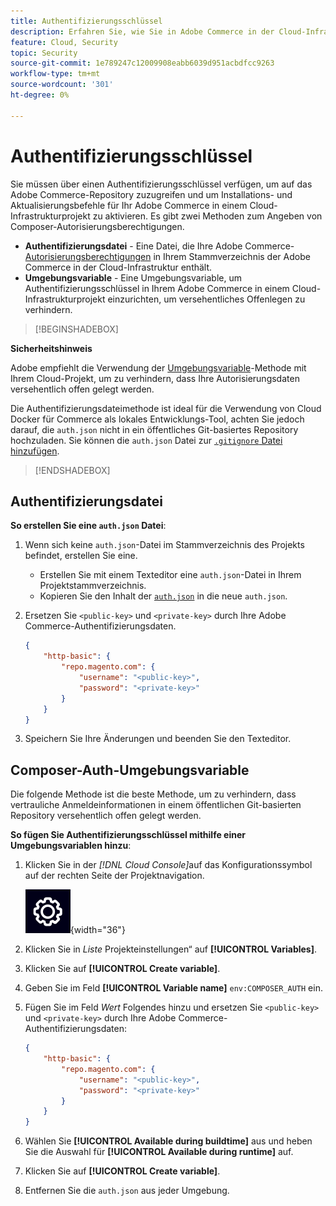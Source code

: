 ```yaml
---
title: Authentifizierungsschlüssel
description: Erfahren Sie, wie Sie in Adobe Commerce in der Cloud-Infrastruktur Authentifizierungsschlüssel auf ein Entwicklungsprojekt anwenden.
feature: Cloud, Security
topic: Security
source-git-commit: 1e789247c12009908eabb6039d951acbdfcc9263
workflow-type: tm+mt
source-wordcount: '301'
ht-degree: 0%

---
```


# Authentifizierungsschlüssel

Sie müssen über einen Authentifizierungsschlüssel verfügen, um auf das Adobe Commerce-Repository zuzugreifen und um Installations- und Aktualisierungsbefehle für Ihr Adobe Commerce in einem Cloud-Infrastrukturprojekt zu aktivieren. Es gibt zwei Methoden zum Angeben von Composer-Autorisierungsberechtigungen.

- **Authentifizierungsdatei** - Eine Datei, die Ihre Adobe Commerce-[Autorisierungsberechtigungen](https://experienceleague.adobe.com/docs/commerce-operations/installation-guide/prerequisites/authentication-keys.html?lang=de) in Ihrem Stammverzeichnis der Adobe Commerce in der Cloud-Infrastruktur enthält.
- **Umgebungsvariable** - Eine Umgebungsvariable, um Authentifizierungsschlüssel in Ihrem Adobe Commerce in einem Cloud-Infrastrukturprojekt einzurichten, um versehentliches Offenlegen zu verhindern.

>[!BEGINSHADEBOX]

**Sicherheitshinweis**

Adobe empfiehlt die Verwendung der [Umgebungsvariable](#composer-auth-environment-variable)-Methode mit Ihrem Cloud-Projekt, um zu verhindern, dass Ihre Autorisierungsdaten versehentlich offen gelegt werden.

Die Authentifizierungsdateimethode ist ideal für die Verwendung von Cloud Docker für Commerce als lokales Entwicklungs-Tool, achten Sie jedoch darauf, die `auth.json` nicht in ein öffentliches Git-basiertes Repository hochzuladen. Sie können die `auth.json` Datei zur [`.gitignore` Datei hinzufügen](../project/file-structure.md#ignoring-files).

>[!ENDSHADEBOX]

## Authentifizierungsdatei

**So erstellen Sie eine `auth.json` Datei**:

1. Wenn sich keine `auth.json`-Datei im Stammverzeichnis des Projekts befindet, erstellen Sie eine.

   - Erstellen Sie mit einem Texteditor eine `auth.json`-Datei in Ihrem Projektstammverzeichnis.
   - Kopieren Sie den Inhalt der [`auth.json`](https://github.com/magento/magento2/blob/2.3/auth.json.sample) in die neue `auth.json`.

1. Ersetzen Sie `<public-key>` und `<private-key>` durch Ihre Adobe Commerce-Authentifizierungsdaten.

   ```json
   {
       "http-basic": {
           "repo.magento.com": {
               "username": "<public-key>",
               "password": "<private-key>"
           }
       }
   }
   ```

1. Speichern Sie Ihre Änderungen und beenden Sie den Texteditor.

## Composer-Auth-Umgebungsvariable

Die folgende Methode ist die beste Methode, um zu verhindern, dass vertrauliche Anmeldeinformationen in einem öffentlichen Git-basierten Repository versehentlich offen gelegt werden.

**So fügen Sie Authentifizierungsschlüssel mithilfe einer Umgebungsvariablen hinzu**:

1. Klicken Sie in der _[!DNL Cloud Console]_&#x200B;auf das Konfigurationssymbol auf der rechten Seite der Projektnavigation.

   ![Projekt konfigurieren](../../assets/icon-configure.png){width="36"}

1. Klicken Sie in _Liste_ Projekteinstellungen“ auf **[!UICONTROL Variables]**.

1. Klicken Sie auf **[!UICONTROL Create variable]**.

1. Geben Sie im Feld **[!UICONTROL Variable name]** `env:COMPOSER_AUTH` ein.

1. Fügen Sie im Feld _Wert_ Folgendes hinzu und ersetzen Sie `<public-key>` und `<private-key>` durch Ihre Adobe Commerce-Authentifizierungsdaten:

   ```json
   {
       "http-basic": {
           "repo.magento.com": {
               "username": "<public-key>",
               "password": "<private-key>"
           }
       }
   }
   ```

1. Wählen Sie **[!UICONTROL Available during buildtime]** aus und heben Sie die Auswahl für **[!UICONTROL Available during runtime]** auf.

1. Klicken Sie auf **[!UICONTROL Create variable]**.

1. Entfernen Sie die `auth.json` aus jeder Umgebung.
